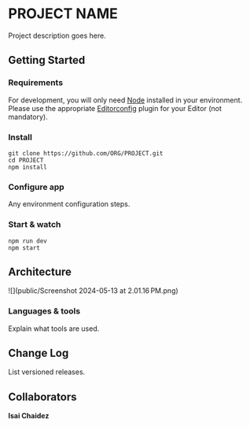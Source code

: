 # PROJECT NAME

Project description goes here.

## Getting Started

### Requirements

For development, you will only need [Node](http://nodejs.org/) installed in your environment.
Please use the appropriate [Editorconfig](http://editorconfig.org/) plugin for your Editor (not mandatory).

### Install

    git clone https://github.com/ORG/PROJECT.git
    cd PROJECT
    npm install

### Configure app

Any environment configuration steps.

### Start & watch

    npm run dev
    npm start

## Architecture

![](public/Screenshot 2024-05-13 at 2.01.16 PM.png)

### Languages & tools

Explain what tools are used.

## Change Log

List versioned releases.

## Collaborators

**Isai Chaidez**
